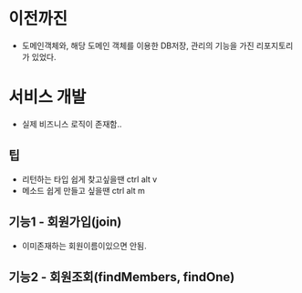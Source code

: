 # 이전까진

- 도메인객체와, 해당 도메인 객체를 이용한 DB저장, 관리의 기능을 가진 리포지토리가 있었다.

# 서비스 개발

- 실제 비즈니스 로직이 존재함..

## 팁

- 리턴하는 타입 쉽게 찾고싶을땐 ctrl alt v
- 메소드 쉽게 만들고 싶을땐 ctrl alt m

## 기능1 - 회원가입(join)

- 이미존재하는 회원이름이있으면 안됨.

## 기능2 - 회원조회(findMembers, findOne)
